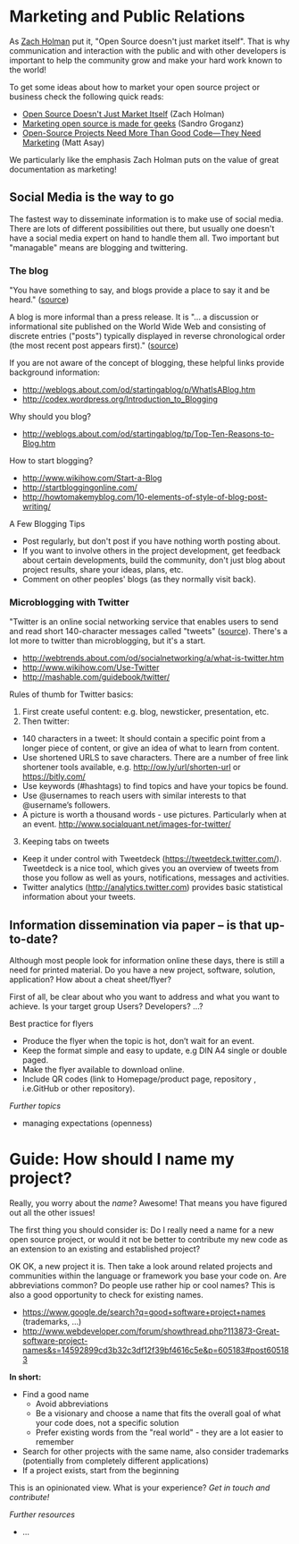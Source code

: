 
# Marketing and Public Relations
As [Zach Holman](http://zachholman.com/) put it, "Open Source doesn't just market itself". That is why communication and interaction with the public and with other developers is important to help the community grow and make your hard work known to the world! 

To get some ideas about how to market your open source project or business check the following quick reads:
* [Open Source Doesn't Just Market Itself](http://zachholman.com/posts/open-source-marketing/) (Zach Holman)
* [Marketing open source is made for geeks](http://opensource.com/business/12/9/a-complete-guide-marketing-project-business) (Sandro Groganz)
* [Open-Source Projects Need More Than Good Code—They Need Marketing](http://readwrite.com/2014/10/10/open-source-marketing-apache-storm-nathan-merz) (Matt Asay)

We particularly like the emphasis Zach Holman puts on the value of great documentation as marketing! 


## Social Media is the way to go

The fastest way to disseminate information is to make use of social media. There are lots of different possibilities out there, but usually one doesn't have a social media expert on hand to handle them all.  Two important but "managable" means are blogging and twittering.

### The blog 

"You have something to say, and blogs provide a place to say it and be heard." 
 ([source](http://weblogs.about.com/od/startingablog/tp/Top-Ten-Reasons-to-Blog.htm))

A blog is more informal than a press release. It is "... a discussion or informational site published on the World Wide Web and consisting of discrete entries ("posts") typically displayed in reverse chronological order (the most recent post appears first)." ([source](https://en.wikipedia.org/wiki/Blog))

If you are not aware of the concept of blogging, these helpful links provide background information:
* http://weblogs.about.com/od/startingablog/p/WhatIsABlog.htm
* http://codex.wordpress.org/Introduction_to_Blogging

Why should you blog?
* http://weblogs.about.com/od/startingablog/tp/Top-Ten-Reasons-to-Blog.htm

How to start blogging?
* http://www.wikihow.com/Start-a-Blog
* http://startbloggingonline.com/ 
* http://howtomakemyblog.com/10-elements-of-style-of-blog-post-writing/

A Few Blogging Tips

* Post regularly, but don't post if you have nothing worth posting about.
* If you want to involve others in the project development, get feedback about certain developments, build the community, don't just blog about project results, share your ideas, plans, etc.
* Comment on other peoples' blogs (as they normally visit back).


### Microblogging with Twitter
"Twitter is an online social networking service that enables users to send and read short 140-character messages called "tweets" ([source](https://en.wikipedia.org/wiki/Twitter)). There's a lot more to twitter than microblogging, but it's a start.
* http://webtrends.about.com/od/socialnetworking/a/what-is-twitter.htm
* http://www.wikihow.com/Use-Twitter
* http://mashable.com/guidebook/twitter/ 

Rules of thumb for Twitter basics:
1. First create useful content: e.g. blog, newsticker, presentation, etc.
2. Then twitter: 
 * 140 characters in a tweet: It should contain a specific point from a longer piece of content, or give an idea of what to learn from content.
 * Use shortened URLS to save characters. There are a number of free link shortener tools available, e.g. http://ow.ly/url/shorten-url or https://bitly.com/ 
 * Use keywords (#hashtags) to find topics and have your topics be found.
 * Use @usernames to reach users with similar interests to that @username’s followers.
 * A picture is worth a thousand words - use pictures. Particularly when at an event. http://www.socialquant.net/images-for-twitter/
3. Keeping tabs on tweets
 * Keep it under control with Tweetdeck (https://tweetdeck.twitter.com/). Tweetdeck is a nice tool, which gives you an overview of tweets from those you follow as well as yours, notifications, messages and activities.
 * Twitter analytics (http://analytics.twitter.com) provides basic statistical information about your tweets.

## Information dissemination via paper – is that up-to-date?

Although most people look for information online these days, there is still a need for printed material. Do you have a new project, software, solution, application?  How about a cheat sheet/flyer? 

First of all, be clear about who you want to address and what you want to achieve. Is your target group Users? Developers? ...?

Best practice for flyers
* Produce the flyer when the topic is hot, don’t wait for an event.
* Keep the format simple and easy to update, e.g DIN A4 single or double paged.
* Make the flyer available to download online.
* Include QR codes (link to Homepage/product page, repository , i.e.GitHub or other repository).

	
*Further topics*

* managing expectations (openness)



# <i class="octicon octicon-megaphone"></i> Guide: How should I name my project?

Really, you worry about the <em>name</em>? Awesome! That means you have figured out all the other issues!
    
The first thing you should consider is: Do I really need a name for a new open source project, or would it not be better to contribute my new code as an extension to an existing and established project?

OK OK, a new project it is. Then take a look around related projects and communities within the language or framework you base your code on. Are abbreviations common? Do people use rather hip or cool names? This is also a good opportunity to check for existing names.

* <i class="octicon octicon-bug"></i> https://www.google.de/search?q=good+software+project+names (trademarks, …)
* <i class="octicon octicon-bug"></i> http://www.webdeveloper.com/forum/showthread.php?113873-Great-software-project-names&s=14592899cd3b32c3df12f39bf4616c5e&p=605183#post605183 
        
**In short:**

* Find a good name
  * Avoid abbreviations
  * Be a visionary and choose a name that fits the overall goal of what your code does, not a specific solution
  * Prefer existing words from the "real world" - they are a lot easier to remember
* Search for other projects with the same name, also consider <i class="octicon octicon-law"></i> trademarks (potentially from completely different applications)
* If a project exists, start from the beginning

<i class="octicon octicon-comment-discussion"></i> This is an opinionated view. What is your experience? *Get in touch and contribute!*

*Further resources*
 * ...
 

 